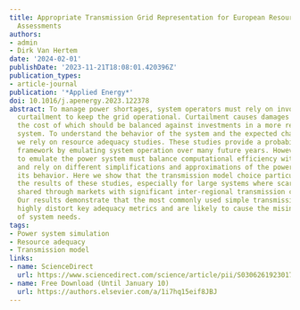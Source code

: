 ```yaml
---
title: Appropriate Transmission Grid Representation for European Resource Adequacy
  Assessments
authors:
- admin
- Dirk Van Hertem
date: '2024-02-01'
publishDate: '2023-11-21T18:08:01.420396Z'
publication_types:
- article-journal
publication: '*Applied Energy*'
doi: 10.1016/j.apenergy.2023.122378
abstract: To manage power shortages, system operators must rely on involuntarily demand
  curtailment to keep the grid operational. Curtailment causes damages to consumers,
  the cost of which should be balanced against investments in a more reliable power
  system. To understand the behavior of the system and the expected character of shortages,
  we rely on resource adequacy studies. These studies provide a probabilistic quantitative
  framework by emulating system operation over many future years. However, the methods
  to emulate the power system must balance computational efficiency with accuracy
  and rely on different simplifications and approximations of the power system and
  its behavior. Here we show that the transmission model choice particularly impacts
  the results of these studies, especially for large systems where scarcity risk is
  shared through markets with significant inter-regional transmission capacities.
  Our results demonstrate that the most commonly used simple transmission grid models
  highly distort key adequacy metrics and are likely to cause the misinterpretation
  of system needs.
tags:
- Power system simulation
- Resource adequacy
- Transmission model
links:
- name: ScienceDirect
  url: https://www.sciencedirect.com/science/article/pii/S0306261923017427
- name: Free Download (Until January 10)
  url: https://authors.elsevier.com/a/1i7hq15eif8JBJ
---
```

